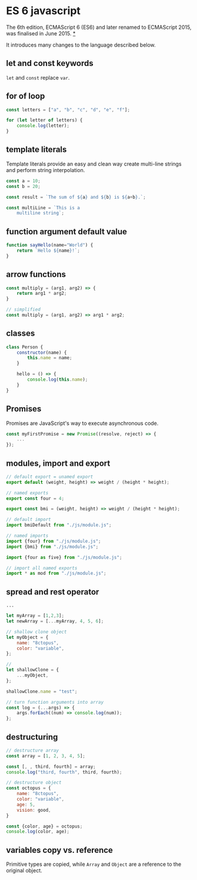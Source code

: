 # ES 6 javascript

The 6th edition, ECMAScript 6 (ES6) and later renamed to ECMAScript 2015, was finalised in June 2015. [\*](https://en.wikipedia.org/wiki/ECMAScript)

It introduces many changes to the language described below.

## let and const keywords

`let` and `const` replace `var`.

## for of loop

```js
const letters = ["a", "b", "c", "d", "e", "f"];

for (let letter of letters) {
    console.log(letter);
}
```

## template literals

Template literals provide an easy and clean way create multi-line strings and perform string interpolation.

```js
const a = 10;
const b = 20;

const result = `The sum of ${a} and ${b} is ${a+b}.`;

const multiLine = `This is a
    multiline string`;
```

## function argument default value

```js
function sayHello(name="World") {
    return `Hello ${name}!`;
}
```

## arrow functions

```js
const multiply = (arg1, arg2) => {
    return arg1 * arg2;
}

// simplified
const multiply = (arg1, arg2) => arg1 * arg2;
```

## classes

```js
class Person {
    constructor(name) {
        this.name = name;
    }

    hello = () => {
        console.log(this.name);
    }
}
```

## Promises

Promises are JavaScript's way to execute asynchronous code.

```js
const myFirstPromise = new Promise((resolve, reject) => {
    ...
});
```

## modules, import and export

```js
// default export = unamed export
export default (weight, height) => weight / (height * height);

// named exports
export const four = 4;

export const bmi = (weight, height) => weight / (height * height);

// default import
import bmiDefault from "./js/module.js";

// named imports
import {four} from "./js/module.js";
import {bmi} from "./js/module.js";

import {four as five} from "./js/module.js";

// import all named exports
import * as mod from "./js/module.js";
```

## spread and rest operator

`...`

```js
let myArray = [1,2,3];
let newArray = [...myArray, 4, 5, 6];

// shallow clone object
let myObject = {
    name: "8ctopus",
    color: "variable",
};

//
let shallowClone = {
    ...myObject,
};

shallowClone.name = "test";

// turn function arguments into array
const log = (...args) => {
    args.forEach((num) => console.log(num));
};
```

## destructuring

```js
// destructure array
const array = [1, 2, 3, 4, 5];

const [, , third, fourth] = array;
console.log("third, fourth", third, fourth);

// destructure object
const octopus = {
    name: "8ctopus",
    color: "variable",
    age: 5,
    vision: good,
}

const {color, age} = octopus;
console.log(color, age);
```

## variables copy vs. reference

Primitive types are copied, while `Array` and `Object` are a reference to the original object.
